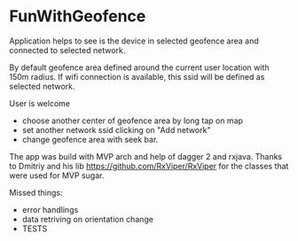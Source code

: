 # FunWithGeofence


Application helps to see is the device in selected geofence area and connected to selected network.

By default geofence area defined around the current user location with 150m radius. If wifi connection is available,
this ssid will be defined as selected network.

User is welcome
- choose another center of geofence area by long tap on map
- set another network ssid clicking on "Add network"
- change geofence area with seek bar.


The app was build with MVP arch and help of dagger 2 and rxjava.
Thanks to Dmitriy and his lib https://github.com/RxViper/RxViper for the classes that were used for MVP sugar.

Missed things:

- error handlings
- data retriving on orientation change
- TESTS
